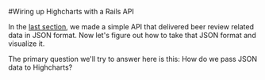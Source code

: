 #Wiring up Highcharts with a Rails API

In the [last section](03-rails-api.md), we made a simple API that delivered beer review related data in JSON format. Now let's figure out how to take that JSON format and visualize it.

The primary question we'll try to answer here is this: How do we pass JSON data to Highcharts?
